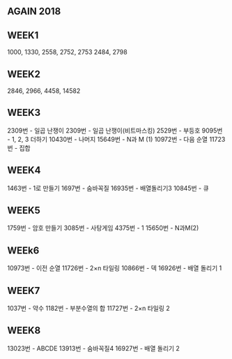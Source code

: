 ## AGAIN 2018
## WEEK1
1000, 1330, 2558, 2752, 2753
2484, 2798
## WEEK2
2846, 2966, 4458, 14582
## WEEK3
2309번 - 일곱 난쟁이
2309번 - 일곱 난쟁이(비트마스킹)
2529번 - 부등호
9095번 - 1, 2, 3 더하기
10430번 - 나머지
15649번 - N과 M (1)
10972번 - 다음 순열
11723번 - 집합
## WEEK4
1463번 - 1로 만들기
1697번 - 숨바꼭질
16935번 - 배열돌리기3
10845번 - 큐
## WEEK5
1759번 - 암호 만들기
3085번 - 사탕게임
4375번 - 1
15650번 - N과M(2)

## WEEk6
10973번 - 이전 순열
11726번 - 2×n 타일링
10866번 - 덱
16926번 - 배열 돌리기 1

## WEEK7
1037번 - 약수
1182번 - 부분수열의 합
11727번 - 2×n 타일링 2

## WEEK8
13023번 - ABCDE
13913번 - 숨바꼭질4
16927번 - 배열 돌리기 2


